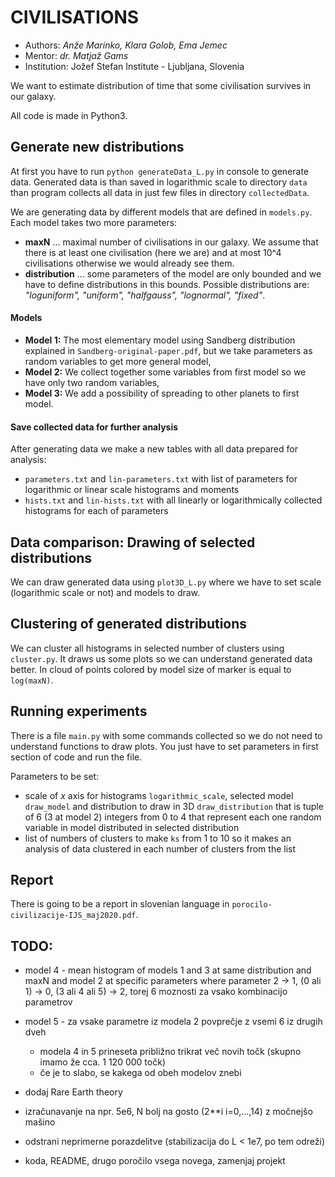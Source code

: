 # CIVILISATIONS

* Authors: *Anže Marinko, Klara Golob, Ema Jemec*
* Mentor: *dr. Matjaž Gams*
* Institution: Jožef Stefan Institute - Ljubljana, Slovenia

We want to estimate distribution of time that some civilisation
survives in our galaxy.

All code is made in Python3.

## Generate new distributions

At first you have to run `python generateData_L.py` in console to generate data.
Generated data is than saved in logarithmic scale to directory
`data` than program collects all data in just few files in directory `collectedData`.

We are generating data by different models that are
defined in `models.py`. Each model takes two more parameters:
* **maxN** ... maximal number of civilisations in our galaxy. We assume
that there is at least one civilisation (here we are) and at most 10^4
civilisations otherwise we would already see them.
* **distribution** ... some parameters of the model are only bounded
and we have to define distributions in this bounds. Possible distributions are:
_"loguniform", "uniform", "halfgauss", "lognormal", "fixed"_.

#### Models

* **Model 1:** The most elementary model using Sandberg distribution explained
in `Sandberg-original-paper.pdf`, but we take parameters as random variables to
get more general model,
* **Model 2:** We collect together some variables from first model so
we have only two random variables,
* **Model 3:** We add a possibility of spreading to other
planets to first model.

#### Save collected data for further analysis

After generating data we make a new tables with all data prepared
for analysis:
* `parameters.txt` and `lin-parameters.txt` with list of parameters
for logarithmic or linear scale histograms and moments
* `hists.txt` and `lin-hists.txt` with all linearly or logarithmically
collected histograms for each of parameters

## Data comparison: Drawing of selected distributions

We can draw generated data using `plot3D_L.py` where
we have to set scale (logarithmic scale or not) and models
to draw.

## Clustering of generated distributions

We can cluster all histograms in selected number of clusters
using `cluster.py`. It draws us some plots so we can understand
generated data better. In cloud of points colored by model
size of marker is equal to `log(maxN)`.

## Running experiments

There is a file `main.py` with some commands collected
so we do not need to understand functions to draw plots.
You just have to set parameters in first section of code
and run the file.

Parameters to be set:

* scale of *x* axis for histograms `logarithmic_scale`,
selected model `draw_model` and distribution to draw
in 3D `draw_distribution` that is tuple of 6 (3 at model 2)
integers from 0 to 4 that represent each one random variable
in model distributed in selected distribution
* list of numbers of clusters to make `ks` from 1 to 10 so it
makes an analysis of data clustered in each number of clusters
from the list

## Report

There is going to be a report in slovenian language in
`porocilo-civilizacije-IJS_maj2020.pdf`.

## TODO:

* model 4 - mean histogram of models 1 and 3 at same
   distribution and maxN and model 2 at specific parameters
   where parameter 2 -> 1, (0 ali 1) -> 0, (3 ali 4 ali 5) -> 2,
   torej 6 moznosti za vsako kombinacijo parametrov
* model 5 - za vsake parametre iz modela 2 povprečje
   z vsemi 6 iz drugih dveh
   * modela 4 in 5 prineseta približno trikrat več novih točk
   (skupno imamo že cca. 1 120 000 točk)
   * če je to slabo, se kakega od obeh modelov znebi
* dodaj Rare Earth theory


* izračunavanje na npr. 5e6, N bolj na gosto (2**i i=0,...,14) z močnejšo mašino
* odstrani neprimerne porazdelitve
   (stabilizacija do L < 1e7, po tem odreži)
* koda, README, drugo poročilo vsega novega, zamenjaj projekt
 